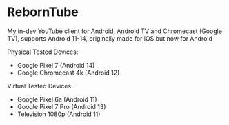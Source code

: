 # RebornTube
My in-dev YouTube client for Android, Android TV and Chromecast (Google TV), supports Android 11-14, originally made for iOS but now for Android

Physical Tested Devices:
- Google Pixel 7 (Android 14)
- Google Chromecast 4k (Android 12)

Virtual Tested Devices:
- Google Pixel 6a (Android 11)
- Google Pixel 7 Pro (Android 13)
- Television 1080p (Android 11)